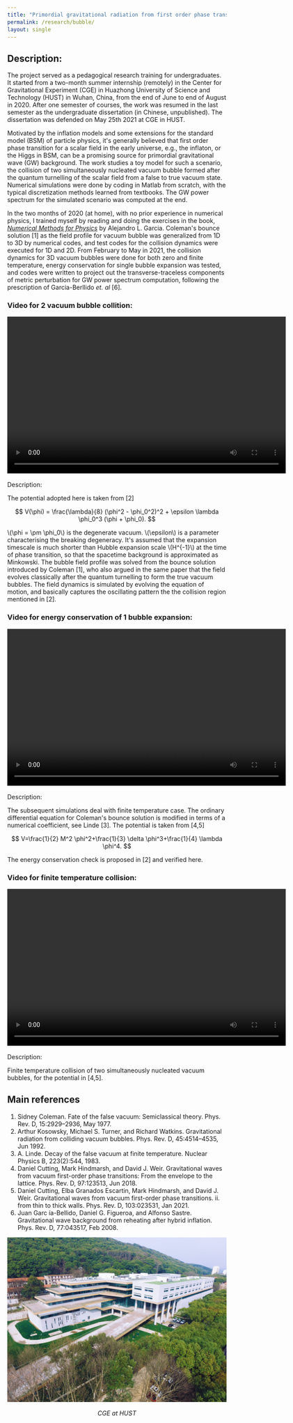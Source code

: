```yaml
---
title: "Primordial gravitational radiation from first order phase transition in the early universe"
permalink: /research/bubble/
layout: single
---
```


## Description: 
The project served as a pedagogical research training for undergraduates. It started from a two-month summer internship (remotely) in the Center for Gravitational Experiment (CGE) in Huazhong University of Science and Technology (HUST) in Wuhan, China, from the end of June to end of August in 2020. After one semester of courses, the work was resumed in the last semester as the undergraduate dissertation (in Chinese, unpublished). The dissertation was defended on May 25th 2021 at CGE in HUST. 

Motivated by the inflation models and some extensions for the standard model (BSM) of particle physics, it's generally believed that first order phase transition for a scalar field in the early universe, e.g., the inflaton, or the Higgs in BSM, can be a promising source for primordial gravitational wave (GW) background. The work studies a toy model for such a scenario, the collision of two simultaneously nucleated vacuum bubble formed after the quantum turnelling of the scalar field from a false to true vacuum state. Numerical simulations were done by coding in Matlab from scratch, with the typical discretization methods learned from textbooks. The GW power spectrum for the simulated scenario was computed at the end. 

In the two months of 2020 (at home), with no prior experience in numerical physics, I trained myself by reading and doing the exercises in the book, [*Numerical Methods for Physics*](http://www.algarcia.org/nummeth/nummeth.html) by Alejandro L. Garcia. Coleman's bounce solution [1] as the field profile for vacuum bubble was generalized from 1D to 3D by numerical codes, and test codes for the collision dynamics were executed for 1D and 2D. From February to May in 2021, the collision dynamics for 3D vacuum bubbles were done for both zero and finite temperature, energy conservation for single bubble expansion was tested, and codes were written to project out the transverse-traceless components of metric perturbation for GW power spectrum computation, following the prescription of Garcia-Berllido *et. al* [6]. 


### Video for 2 vacuum bubble collition: 
<video width="640" height="360" controls>
  <source src="/files/TwoBubbleCollisionIn3D.mp4" type="video/mp4">
  Your browser does not support the video tag.
</video>

Description:

The potential adopted here is taken from [2]

$$
V(\phi) = \frac{\lambda}{8} (\phi^2 - \phi_0^2)^2 + \epsilon \lambda \phi_0^3 (\phi + \phi_0).
$$

\\(\phi = \pm \phi_0\\) is the degenerate vacuum. \\(\epsilon\\) is a parameter characterising the breaking degeneracy. It's assumed that the expansion timescale is much shorter than Hubble expansion scale \\(H^{-1}\\) at the time of phase transition, so that the spacetime background is approximated as Minkowski. The bubble field profile was solved from the bounce solution introduced by Coleman [1], who also argued in the same paper that the field evolves classically after the quantum turnelling to form the true vacuum bubbles. The field dynamics is simulated by evolving the equation of motion, and basically captures the oscillating pattern the the collision region mentioned in [2].

### Video for energy conservation of 1 bubble expansion:
<video width="640" height="360" controls>
  <source src="/files/OneBubbleTest.mp4" type="video/mp4">
  Your browser does not support the video tag.
</video>

Description:

The subsequent simulations deal with finite temperature case. The ordinary differential equation for Coleman's bounce solution is modified in terms of a numerical coefficient, see Linde [3]. The potential is taken from [4,5]

$$
V=\frac{1}{2} M^2 \phi^2+\frac{1}{3} \delta \phi^3+\frac{1}{4} \lambda \phi^4.
$$

The energy conservation check is proposed in [2] and verified here. 

### Video for finite temperature collision:
<video width="640" height="360" controls>
  <source src="/files/TwoCollidingBubbles.mp4" type="video/mp4">
  Your browser does not support the video tag.
</video>

Description:

Finite temperature collision of two simultaneously nucleated vacuum bubbles, for the potential in [4,5].


## Main references

1. Sidney Coleman. Fate of the false vacuum: Semiclassical theory. Phys. Rev. D, 15:2929–2936, May 1977.
2. Arthur Kosowsky, Michael S. Turner, and Richard Watkins. Gravitational radiation from colliding vacuum bubbles. Phys. Rev. D, 45:4514–4535, Jun 1992.
3. A. Linde. Decay of the false vacuum at finite temperature. Nuclear Physics B, 223(2):544, 1983.
4. Daniel Cutting, Mark Hindmarsh, and David J. Weir. Gravitational waves from vacuum first-order phase transitions: From the envelope to the lattice. Phys. Rev. D, 97:123513, Jun 2018.
5. Daniel Cutting, Elba Granados Escartin, Mark Hindmarsh, and David J. Weir. Gravitational waves from vacuum first-order phase transitions. ii. from thin to thick walls. Phys. Rev. D, 103:023531, Jan 2021.
6. Juan Garc ́ıa-Bellido, Daniel G. Figueroa, and Alfonso Sastre. Gravitational wave background from reheating after hybrid inflation. Phys. Rev. D, 77:043517, Feb 2008.



<div style="text-align: center;">
  <img src="/files/CGEpicture.png" alt="Experiment Setup for Project 1" />
  <p><em>CGE at HUST</em></p>
</div>


